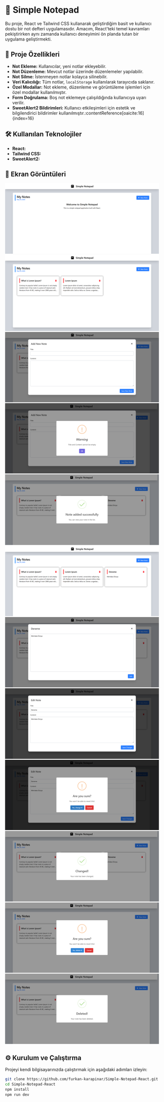 # 📝 Simple Notepad

Bu proje, React ve Tailwind CSS kullanarak geliştirdiğim basit ve kullanıcı dostu bir not defteri uygulamasıdır. Amacım, React'teki temel kavramları pekiştirirken aynı zamanda kullanıcı deneyimini ön planda tutan bir uygulama geliştirmekti.

## 🚀 Proje Özellikleri

- **Not Ekleme:** Kullanıcılar, yeni notlar ekleyebilir.
- **Not Düzenleme:** Mevcut notlar üzerinde düzenlemeler yapılabilir.
- **Not Silme:** İstenmeyen notlar kolayca silinebilir.
- **Veri Kalıcılığı:** Tüm notlar, `localStorage` kullanılarak tarayıcıda saklanır.
- **Özel Modallar:** Not ekleme, düzenleme ve görüntüleme işlemleri için özel modallar kullanılmıştır.
- **Form Doğrulama:** Boş not eklemeye çalışıldığında kullanıcıya uyarı verilir.
- **SweetAlert2 Bildirimleri:** Kullanıcı etkileşimleri için estetik ve bilgilendirici bildirimler kullanılmıştır.:contentReference[oaicite:16]{index=16}

## 🛠️ Kullanılan Teknolojiler

- **React:**
- **Tailwind CSS:**
- **SweetAlert2:**

## 📸 Ekran Görüntüleri

![Ana Ekran](./screenshots/0.png)
![Ana Ekran](./screenshots/1.png)
![Ana Ekran](./screenshots/2.png)
![Ana Ekran](./screenshots/3.png)
![Ana Ekran](./screenshots/4.png)
![Ana Ekran](./screenshots/5.png)
![Ana Ekran](./screenshots/6.png)
![Ana Ekran](./screenshots/7.png)
![Ana Ekran](./screenshots/8.png)
![Ana Ekran](./screenshots/9.png)
![Ana Ekran](./screenshots/10.png)
![Ana Ekran](./screenshots/11.png)


## ⚙️ Kurulum ve Çalıştırma

Projeyi kendi bilgisayarınızda çalıştırmak için aşağıdaki adımları izleyin:

```bash
git clone https://github.com/furkan-karapinar/Simple-Notepad-React.git
cd Simple-Notepad-React
npm install
npm run dev

